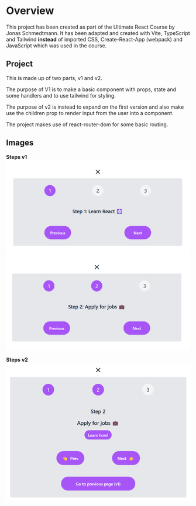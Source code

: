 # Overview

This project has been created as part of the Ultimate React Course by Jonas Schmedtmann. It has been adapted and created with Vite, TypeScript and Tailwind **instead** of imported CSS, Create-React-App (webpack) and JavaScript which was used in the course.

## Project

This is made up of two parts, v1 and v2.

The purpose of V1 is to make a basic component with props, state and some handlers and to use tailwind for styling.

The purpose of v2 is instead to expand on the first version and also make use the children prop to render input from the user into a component.

The project makes use of react-router-dom for some basic routing.

## Images

**Steps v1**
![Counter Image 1](public/counter_image_1.png)
![Counter Image 2](public/counter_image_2.png)

**Steps v2**
![Counter Image v2](public/counter_image_v2_1.png)
